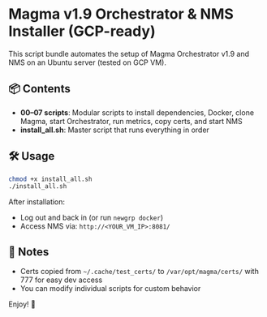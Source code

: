 # Magma v1.9 Orchestrator & NMS Installer (GCP-ready)

This script bundle automates the setup of Magma Orchestrator v1.9 and NMS on an Ubuntu server (tested on GCP VM).

## 📦 Contents

- **00–07 scripts**: Modular scripts to install dependencies, Docker, clone Magma, start Orchestrator, run metrics, copy certs, and start NMS
- **install_all.sh**: Master script that runs everything in order

## 🛠️ Usage

```bash
chmod +x install_all.sh
./install_all.sh
```

After installation:

- Log out and back in (or run `newgrp docker`)
- Access NMS via: `http://<YOUR_VM_IP>:8081/`

## 🔐 Notes

- Certs copied from `~/.cache/test_certs/` to `/var/opt/magma/certs/` with 777 for easy dev access
- You can modify individual scripts for custom behavior

Enjoy! 🚀
